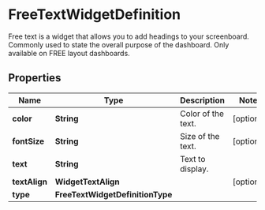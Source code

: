 

# FreeTextWidgetDefinition

Free text is a widget that allows you to add headings to your screenboard. Commonly used to state the overall purpose of the dashboard. Only available on FREE layout dashboards.

## Properties

Name | Type | Description | Notes
------------ | ------------- | ------------- | -------------
**color** | **String** | Color of the text. |  [optional]
**fontSize** | **String** | Size of the text. |  [optional]
**text** | **String** | Text to display. | 
**textAlign** | **WidgetTextAlign** |  |  [optional]
**type** | **FreeTextWidgetDefinitionType** |  | 



